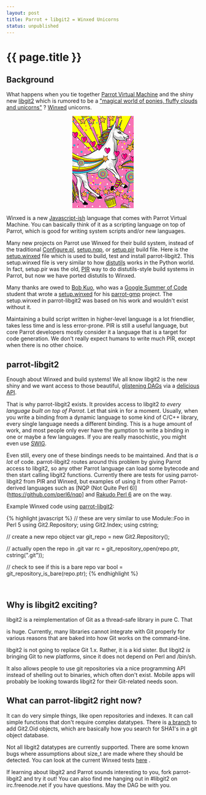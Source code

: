 ```yaml
---
layout: post
title: Parrot + libgit2 = Winxed Unicorns
status: unpublished
---
```


# {{ page.title }}

## Background

What happens when you tie together [Parrot Virtual Machine](http://parrot.org) and the shiny new
[libgit2](http://libgit2.github.com) which is rumored to be a ["magical world of ponies, fluffy clouds and unicorns"](https://twitter.com/#!/dukeleto/status/128607267061895168) ? [Winxed](http://winxed.org) unicorns.

<center>
<a href="http://www.flickr.com/photos/29364131@N07/3119439609/sizes/s/in/photostream/">
<img src="/images/winxed_unicorn.jpg">
</a>
</center>

Winxed is a new [Javascript-ish](http://whiteknight.github.com/Rosella/winxed/syntaxandtypes.html) language that comes with Parrot Virtual
Machine. You can basically think of it as a scripting language on top of
Parrot, which is good for writing system scripts and/or new languages.

Many new projects on Parrot use Winxed for their build system, instead of the traditional
[Configure.pl](https://github.com/rakudo/rakudo/blob/master/Configure.pl), [setup.nqp](https://github.com/parrot/tree-optimization/blob/master/setup.nqp), or [setup.pir](https://github.com/fperrad/lua/blob/master/setup.pir) build file. Here is the
[setup.winxed](https://github.com/letolabs/parrot-libgit2/blob/master/setup.winxed)
file which is used to build, test and install parrot-libgit2. This
setup.winxed file is very similar to how [distutils](http://wiki.python.org/moin/Distutils) works in the Python world.
In fact, setup.pir was the old, [PIR](http://docs.parrot.org/parrot/latest/html/docs/user/pir/intro.pod.html) way to do distutils-style build systems
in Parrot, but now we have ported distutils to Winxed.

Many thanks are owed to [Bob Kuo](https://twitter.com/bobkuo), who was a [Google Summer of Code](http://code.google.com/soc/) student that
wrote a [setup.winxed](https://github.com/bubaflub/parrot-gmp/blob/master/setup.winxed) for his [parrot-gmp](https://github.com/bubaflub/parrot-gmp) project. The setup.winxed in
parrot-libgit2 was based on his work and wouldn't exist without it.

Maintaining a build script written in higher-level language is a lot
friendlier, takes less time and is less error-prone. PIR is still a useful
language, but core Parrot developers mostly consider it a language that is a
target for code generation. We don't really expect humans to write much PIR,
except when there is no other choice.

## parrot-libgit2

Enough about Winxed and build systems! We all know libgit2 is the new shiny
and we want access to those beautiful, [glistening DAGs](http://eagain.net/articles/git-for-computer-scientists/) via a [delicious API](http://libgit2.github.com/libgit2/#HEAD).

That is why parrot-libgit2 exists. It provides access to libgit2 *to every
language built on top of Parrot*. Let that sink in for a moment. Usually,
when you write a binding from a dynamic language to some kind of C/C++
library, every single language needs a different binding. This is a huge
amount of work, and most people only ever have the gumption to write a
binding in one or maybe a few languages. If you are really masochistic,
you might even use [SWIG](http://swig.org).

Even still, every one of these bindings needs to be maintained. And that is
*a lot* of code. parrot-libgit2 routes around this problem by giving Parrot
access to libgit2, so any other Parrot language can load some bytecode and
then start calling libgit2 functions. Currently there are tests for using
parrot-libgit2 from PIR and Winxed, but examples of using it from other
Parrot-derived languages such as [NQP (Not Quite Perl 6)](https://github.com/perl6/nqp] and [Rakudo Perl 6](http://rakudo.org) are on the way.

Example Winxed code using [parrot-libgit2](https://github.com/letolabs/parrot-libgit2):

{% highlight javascript %}
// these are very similar to use Module::Foo in Perl 5
using Git2.Repository;
using Git2.Index;
using cstring;

// create a new repo object
var git_repo = new Git2.Repository();

// actually open the repo in .git
var rc       = git_repository_open(repo.ptr, cstring(".git"));

// check to see if this is a bare repo
var bool     = git_repository_is_bare(repo.ptr);
{% endhighlight %}

<br>

## Why is libgit2 exciting?
libgit2 is a reimplementation of Git as a thread-safe library in pure C. That

is huge. Currently, many libraries cannot integrate with Git properly for
various reasons that are baked into how Git works on the command-line.

libgit2 is not going to replace Git 1.x. Rather, it is a kid sister. But
libgit2 *is* bringing Git to new platforms, since it does not depend on Perl
and /bin/sh.

It also allows people to use git repositories via a nice programming API
instead of shelling out to binaries, which often don't exist. Mobile apps will
probably be looking towards libgit2 for their Git-related needs soon.

## What can parrot-libgit2 right now?

It can do very simple things, like open repositories and indexes. It can call
simple functions that don't require complex datatypes. There is [a branch](https://github.com/letolabs/parrot-libgit2/tree/oid) to add
Git2.Oid objects, which are basically how you search for SHA1's in a git object
database.

Not all libgit2 datatypes are currently supported. There are some known bugs
where assumptions about size_t are made where they should be detected. You
can look at the current Winxed tests [here](https://github.com/letolabs/parrot-libgit2/blob/master/t/winxed/001_load.t) .

If learning about libgit2 and Parrot sounds interesting to you, fork
parrot-libgit2 and try it out! You can also find me hanging out in #libgit2 on
irc.freenode.net if you have questions. May the DAG be with you.
